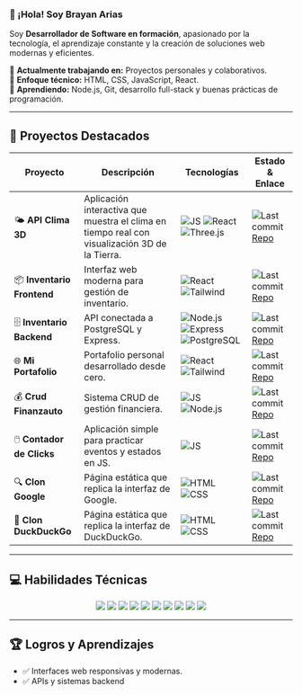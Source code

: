 ### 👋 ¡Hola! Soy Brayan Arias

Soy **Desarrollador de Software en formación**, apasionado por la tecnología, el aprendizaje constante y la creación de soluciones web modernas y eficientes.  

🧠 **Actualmente trabajando en:** Proyectos personales y colaborativos.  
🎯 **Enfoque técnico:** HTML, CSS, JavaScript, React.  
🌱 **Aprendiendo:** Node.js, Git, desarrollo full-stack y buenas prácticas de programación.  

---

## 🚀 Proyectos Destacados

| Proyecto | Descripción | Tecnologías | Estado & Enlace |
|----------|-------------|-------------|----------------|
| 🌤️ **API Clima 3D** | Aplicación interactiva que muestra el clima en tiempo real con visualización 3D de la Tierra. | ![JS](https://img.shields.io/badge/JavaScript-F7DF1E?style=for-the-badge&logo=javascript&logoColor=black) ![React](https://img.shields.io/badge/React-20232A?style=for-the-badge&logo=react&logoColor=61DAFB) ![Three.js](https://img.shields.io/badge/Three.js-0.154.0-orange?style=for-the-badge&logo=three.js) | ![Last commit](https://img.shields.io/github/last-commit/BrayanAriasPayanene/api-clima-3d?style=for-the-badge) [Repo](https://github.com/BrayanAriasPayanene/api-clima-3d) |
| 📦 **Inventario Frontend** | Interfaz web moderna para gestión de inventario. | ![React](https://img.shields.io/badge/React-20232A?style=for-the-badge&logo=react&logoColor=61DAFB) ![Tailwind](https://img.shields.io/badge/Tailwind_CSS-blue?style=for-the-badge&logo=tailwind-css&logoColor=white) | ![Last commit](https://img.shields.io/github/last-commit/BrayanAriasPayanene/inventario-frontend?style=for-the-badge) [Repo](https://github.com/BrayanAriasPayanene/inventario-frontend) |
| 🗄️ **Inventario Backend** | API conectada a PostgreSQL y Express. | ![Node.js](https://img.shields.io/badge/Node.js-339933?style=for-the-badge&logo=node.js&logoColor=white) ![Express](https://img.shields.io/badge/Express.js-black?style=for-the-badge&logo=express&logoColor=white) ![PostgreSQL](https://img.shields.io/badge/PostgreSQL-316192?style=for-the-badge&logo=postgresql&logoColor=white) | ![Last commit](https://img.shields.io/github/last-commit/BrayanAriasPayanene/inventario-backend?style=for-the-badge) [Repo](https://github.com/BrayanAriasPayanene/inventario-backend) |
| 🌐 **Mi Portafolio** | Portafolio personal desarrollado desde cero. | ![React](https://img.shields.io/badge/React-20232A?style=for-the-badge&logo=react&logoColor=61DAFB) ![Tailwind](https://img.shields.io/badge/Tailwind_CSS-blue?style=for-the-badge&logo=tailwind-css&logoColor=white) | ![Last commit](https://img.shields.io/github/last-commit/BrayanAriasPayanene/mi-portafolio?style=for-the-badge) [Repo](https://github.com/BrayanAriasPayanene/mi-portafolio) |
| 💰 **Crud Finanzauto** | Sistema CRUD de gestión financiera. | ![JS](https://img.shields.io/badge/JavaScript-F7DF1E?style=for-the-badge&logo=javascript&logoColor=black) ![Node.js](https://img.shields.io/badge/Node.js-339933?style=for-the-badge&logo=node.js&logoColor=white) | ![Last commit](https://img.shields.io/github/last-commit/BrayanAriasPayanene/Crud-Finanzauto?style=for-the-badge) [Repo](https://github.com/BrayanAriasPayanene/Crud-Finanzauto) |
| 🖱️ **Contador de Clicks** | Aplicación simple para practicar eventos y estados en JS. | ![JS](https://img.shields.io/badge/JavaScript-F7DF1E?style=for-the-badge&logo=javascript&logoColor=black) | ![Last commit](https://img.shields.io/github/last-commit/BrayanAriasPayanene/contador-de-clics?style=for-the-badge) [Repo](https://github.com/BrayanAriasPayanene/contador-de-clics) |
| 🔍 **Clon Google** | Página estática que replica la interfaz de Google. | ![HTML](https://img.shields.io/badge/HTML5-E34F26?style=for-the-badge&logo=html5&logoColor=white) ![CSS](https://img.shields.io/badge/CSS3-1572B6?style=for-the-badge&logo=css3&logoColor=white) | ![Last commit](https://img.shields.io/github/last-commit/BrayanAriasPayanene/clon-google?style=for-the-badge) [Repo](https://github.com/BrayanAriasPayanene/clon-google) |
| 🦆 **Clon DuckDuckGo** | Página estática que replica la interfaz de DuckDuckGo. | ![HTML](https://img.shields.io/badge/HTML5-E34F26?style=for-the-badge&logo=html5&logoColor=white) ![CSS](https://img.shields.io/badge/CSS3-1572B6?style=for-the-badge&logo=css3&logoColor=white) | ![Last commit](https://img.shields.io/github/last-commit/BrayanAriasPayanene/clon-duck?style=for-the-badge) [Repo](https://github.com/BrayanAriasPayanene/clon-duck) |


---

## 💻 Habilidades Técnicas

<p align="center">
  <img src="https://img.shields.io/badge/HTML5-E34F26?style=for-the-badge&logo=html5&logoColor=white" />
  <img src="https://img.shields.io/badge/CSS3-1572B6?style=for-the-badge&logo=css3&logoColor=white" />
  <img src="https://img.shields.io/badge/JavaScript-F7DF1E?style=for-the-badge&logo=javascript&logoColor=black" />
  <img src="https://img.shields.io/badge/React-20232A?style=for-the-badge&logo=react&logoColor=61DAFB" />
  <img src="https://img.shields.io/badge/Node.js-339933?style=for-the-badge&logo=node.js&logoColor=white" />
  <img src="https://img.shields.io/badge/Git-F05032?style=for-the-badge&logo=git&logoColor=white" />
  <img src="https://img.shields.io/badge/Three.js-0.154.0-orange?style=for-the-badge&logo=three.js" />
  <img src="https://img.shields.io/badge/Tailwind_CSS-blue?style=for-the-badge&logo=tailwind-css&logoColor=white" />
  <img src="https://img.shields.io/badge/PostgreSQL-316192?style=for-the-badge&logo=postgresql&logoColor=white" />
  <img src="https://img.shields.io/badge/Express.js-black?style=for-the-badge&logo=express&logoColor=white" />
</p>

---

## 🏆 Logros y Aprendizajes

- ✅ Interfaces web responsivas y modernas.  
- ✅ APIs y sistemas backend
